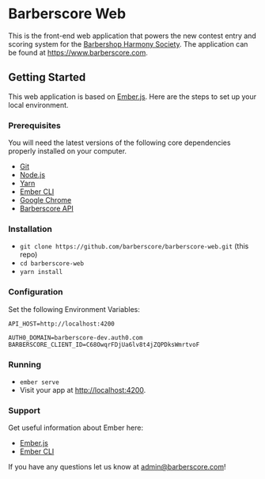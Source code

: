 # Barberscore Web

This is the front-end web application that powers the new contest entry and scoring system for the [Barbershop Harmony Society](http://www.barbershop.org).  The application can be found at https://www.barberscore.com.

## Getting Started

This web application is based on [Ember.js](http://www.emberjs.com).  Here are the steps to set up your local environment.

### Prerequisites

You will need the latest versions of the following core dependencies properly installed on your computer.

* [Git](https://git-scm.com/)
* [Node.js](https://nodejs.org/)
* [Yarn](https://yarnpkg.com/)
* [Ember CLI](https://ember-cli.com/)
* [Google Chrome](https://google.com/chrome/)
* [Barberscore API](https://github.com/barberscore/barberscore-api)

### Installation

* `git clone https://github.com/barberscore/barberscore-web.git` (this repo)
* `cd barberscore-web`
* `yarn install`


### Configuration

Set the following Environment Variables:

```
API_HOST=http://localhost:4200

AUTH0_DOMAIN=barberscore-dev.auth0.com
BARBERSCORE_CLIENT_ID=C68OwqrFDjUa6lv8t4jZQPDksWmrtvoF
```

### Running

* `ember serve`
* Visit your app at [http://localhost:4200](http://localhost:4200).


### Support
Get useful information about Ember here:

* [Ember.js](https://emberjs.com/)
* [Ember CLI](https://ember-cli.com/)

If you have any questions let us know at admin@barberscore.com!
